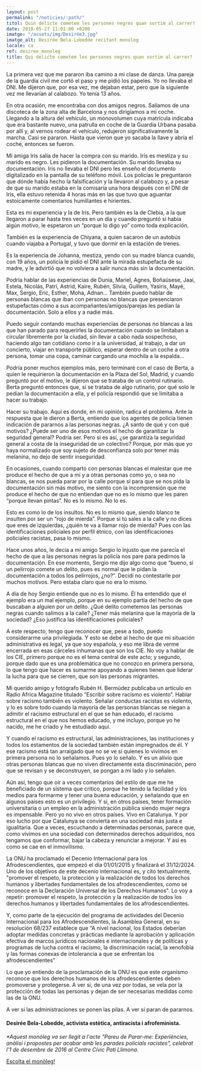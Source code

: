 ```yaml
---
layout: post
permalink: "/noticies/:path/"
titol: Quin delicte cometem les persones negres quan sortim al carrer?
date: 2018-05-27 11:01:00 +0200
imatge: "/assets/img/Desirée3.jpg"
imatge_alt: Desirée Bela-Lobedde recitant monoleg
locale: ca
ref: desiree_monoleg
title: Qui delicte cometem les persones negres quan sortim al carrer?
---
```

La primera vez que me pararon iba camino a mi clase de danza. Una pareja de la guardia civil me cortó el paso y me pidió los papeles. Yo no llevaba el DNI. Me dijeron que, por esa vez, me dejaban estar, pero que la siguiente vez me llevarían al calabozo. Yo tenía 13 años.

En otra ocasión, me encontraba con dos amigos negros. Salíamos de una discoteca de la zona alta de Barcelona y nos dirigíamos a mi coche. Llegando a la altura del vehículo, un monovolumen cuya matrícula indicaba que era bastante nuevo, una patrulla en coche de la Guardia Urbana pasaba por allí y, al vernos rodear el vehículo, redujeron significativamente la marcha. Casi se pararon. Hasta que vieron que yo sacaba la llave y abría el coche, entonces se fueron.

Mi amiga Iris salía de hacer la compra con su marido. Iris es mestiza y su marido es negro. Les pidieron la documentación. Su marido llevaba su documentación. Iris no llevaba el DNI pero les enseño el documento digitalizado en la pantalla de su teléfono móvil. Los policías le preguntaron que dónde había hecho la falsificación y la llevaron al calabozo y, a pesar de que su marido estaba en la comisaría una hora después con el DNI de Iris, ella estuvo retenida 4 horas más en las que tuvo que aguantar estoicamente comentarios humillantes e hirientes.

Esta es mi experiencia y la de Iris. Pero también es la de Clebia, a la que llegaron a parar hasta tres veces en un día y cuando preguntó si había algún motivo, le espetaron un “porque lo digo yo” como toda explicación.

También es la experiencia de Chiyana, a quien sacaron de un autobús cuando viajaba a Portugal, y tuvo que dormir en la estación de trenes.

Es la experiencia de Johanna, mestiza, yendo con su madre blanca cuando, con 19 años, un policía le pidió el DNI ante la mirada estupefacta de su madre, y le advirtió que no volviera a salir nunca más sin la documentación.

Podría hablar de las experiencias de Dunia, Mariel, Agnes, Boñaúsese, Jaai, Estela, Nicolás, Patri, Astrid, Kaire, Rubén, Silvia, Guillem, Yasiris, Mayé, Max, Sergio, Eric, Esther, Moha, Adnan… También puedo hablar de personas blancas que iban con personas no blancas que presenciaron estupefactas cómo a sus acompañantes/amigos/parejas les pedían la documentación. Solo a ellos y a nadie más.

Puedo seguir contando muchas experiencias de personas no blancas a las que han parado para requerirles la documentación cuando se limitaban a circular libremente por la ciudad, sin llevar a cabo nada sospechoso, haciendo algo tan cotidiano como ir a la universidad, al trabajo, a dar un concierto, viajar en transporte público, esperar dentro de un coche a otra persona, tomar una copa, caminar cargando una mochila a la espalda…

Podría poner muchos ejemplos más, pero terminaré con el caso de Berta, a quien le requirieron la documentación en la Plaza del Sol, Madrid, y cuando preguntó por el motivo, le dijeron que se trataba de un control rutinario. Berta preguntó entonces que, si se trataba de algo rutinario, por qué solo le pedían la documentación a ella, y el policía respondió que se limitaba a hacer su trabajo.

Hacer su trabajo. Aquí es donde, en mi opinión, radica el problema. Ante la respuesta que le dieron a Berta, entiendo que los agentes de policía tienen indicación de pararnos a las personas negras. ¿A santo de qué y con qué motivos? ¿Puede ser uno de esos motivos el hecho de garantizar la seguridad general? Podría ser. Pero si es así, ¿se garantiza la seguridad general a costa de la inseguridad de un colectivo? Porque, por más que yo haya normalizado que soy sujeto de desconfianza solo por tener más melanina, no dejo de sentir inseguridad.

En ocasiones, cuando comparto con personas blancas el malestar que me produce el hecho de que a mí y a otras personas como yo, o sea no blancas, se nos pueda parar por la calle porque sí para que se nos pida la documentación sin más motivo, me siento con la incomprensión que me produce el hecho de que no entiendan que no es lo mismo que les paren “porque llevan pintas”. No es lo mismo. No lo es.

Esto es como lo de los insultos. No es lo mismo que, siendo blanco te insulten por ser un “rojo de mierda”. Porque si tú sales a la calle y no dices que eres de izquierdas, ¿quién te va a llamar rojo de mierda? Pues con las identificaciones policiales por perfil étnico, con las identificaciones policiales racistas, pasa lo mismo.

Hace unos años, le decía a mi amigo Sergio lo injusto que me parecía el hecho de que a las personas negras la policía nos pare para pedirnos la documentación. En ese momento, Sergio me dijo algo como que “bueno, si un pelirrojo comete un delito, pues es normal que le pidan la documentación a todos los pelirrojos, ¿no?”. Decidí no contestarle por muchos motivos. Pero estaba claro que no era lo mismo.

A día de hoy Sergio entiende que no es lo mismo. Él ha entendido que el ejemplo era un mal ejemplo, porque en su ejemplo partía del hecho de que buscaban a alguien por un delito. ¿Qué delito cometemos las personas negras cuando salimos a la calle? ¿Tener más melanina que la mayoría de la sociedad? ¿Eso justifica las identificaciones policiales?

A este respecto, tengo que reconocer que, pese a todo, puedo considerarme una privilegiada. Y esto se debe al hecho de que mi situación administrativa es legal, ya que soy española, y eso me libra de verme encerrada en esas cárceles inhumanas que son los CIE. No voy a hablar de los CIE, primero porque no es el tema central de este acto; y segundo, porque dado que es una problemática que no conozco en primera persona, lo que tengo que hacer es sumarme apoyando a quienes tienen que liderar la lucha para que se cierren, que son las personas migrantes.

Mi querido amigo y fotógrafo Rubén H. Bermúdez publicaba un artículo en Radio Africa Magazine titulado “Escribir sobre racismo es violento”. Hablar sobre racismo también es violento. Señalar conductas racistas es violento, y lo es sobre todo cuando la mayoría de las personas blancas se niegan a admitir el racismo estructural en el que se han educado, el racismo estructural en el que nos hemos educado, y me incluyo, porque yo he nacido, me he criado y he estudiado aquí.

Y cuando el racismo es estructural, las administraciones, las instituciones y todos los estamentos de la sociedad también están impregnados de él. Y ese racismo está tan arraigado que no se ve si quienes lo vivimos en primera persona no lo señalamos. Pues yo lo señalo. Y es un alivio que otras personas blancas que no viven directamente esta discriminación, pero que se revisan y se deconstruyen, se pongan a mi lado y lo señalen.

Aún así, tengo que oír a veces comentarios del estilo de que me he beneficiado de un sistema que critico, porque he tenido la facilidad y los medios para formarme y tener una buena educación, y señalando que en algunos países esto es un privilegio. Y sí, en otros países, tener formación universitaria o un empleo en la administración pública siendo mujer negra es impensable. Pero yo no vivo en otros países. Vivo en Catalunya. Y por eso lucho por que Catalunya se convierta en una sociedad más justa e igualitaria. Que a veces, escuchando a determinadas personas, parece que, como vivimos en una sociedad con determinados derechos adquiridos, nos tengamos que conformar, bajar la cabeza y renunciar a mejorar. Y así es como se cae en el inmovilismo.

La ONU ha proclamado el Decenio Internacional para los Afrodescendientes, que empezó el día 01/01/2015 y finalizará el 31/12/2024. Uno de los objetivos de este decenio internacional es, y cito textualmente, "promover el respeto, la protección y la realización de todos los derechos humanos y libertades fundamentales de los afrodescendientes, como se reconoce en la Declaración Universal de los Derechos Humanos". Lo voy a repetir: promover el respeto, la protección y la realización de todos los derechos humanos y libertades fundamentales de los afrodescendientes.

Y, como parte de la ejecución del programa de actividades del Decenio Internacional para los Afrodescendientes, la Asamblea General, en su resolución 68/237 establece que “A nivel nacional, los Estados deberían adoptar medidas concretas y prácticas mediante la aprobación y aplicación efectiva de marcos jurídicos nacionales e internacionales y de políticas y programas de lucha contra el racismo, la discriminación racial, la xenofobia y las formas conexas de intolerancia a que se enfrentan los afrodescendientes"

Lo que yo entiendo de la proclamación de la ONU es que este organismo reconoce que los derechos humanos de los afrodescendientes deben promoverse y protegerse. A ver si, de una vez por todas, se vela por la protección de todas las personas y dejan de ser necesarias medidas como las de la ONU.

A ver si las administraciones se ponen las pilas. A ver si paran de pararnos.

#### **Desirée Bela-Lobedde**, activista estètica, antiracista i afrofeminista.

_\*Aquest monòleg va ser llegit a l'acte "Pareu de Parar-me: Experiències, anàlisi i propostes per acabar amb les parades policials racistes", celebrat l'1 de desembre de 2016 al Centre Cívic Pati Llimona._

[Escolta el monòleg!](https://youtu.be/_Xqn6Lr6lhY?t=1h25m42s "https://youtu.be/_Xqn6Lr6lhY?t=1h25m42s")